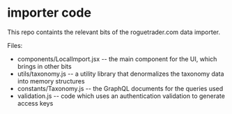# importer code

This repo containts the relevant bits of the roguetrader.com data importer.

Files:

* components/LocalImport.jsx -- the main component for the UI, which brings in other bits
* utils/taxonomy.js -- a utility library that denormalizes the taxonomy data into memory structures
* constants/Taxonomy.js -- the GraphQL documents for the queries used
* validation.js -- code which uses an authentication validation to generate access keys
